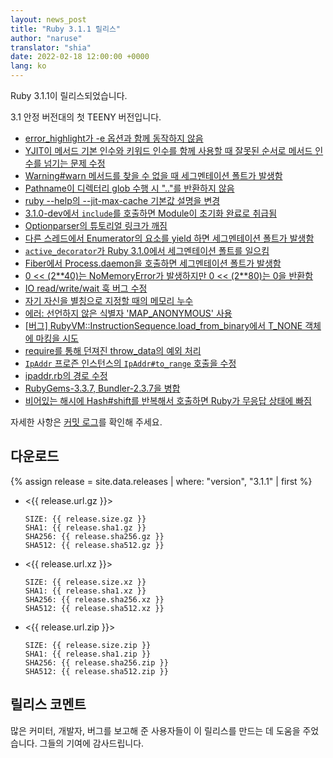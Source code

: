 ```yaml
---
layout: news_post
title: "Ruby 3.1.1 릴리스"
author: "naruse"
translator: "shia"
date: 2022-02-18 12:00:00 +0000
lang: ko
---
```


Ruby 3.1.1이 릴리스되었습니다.

3.1 안정 버전대의 첫 TEENY 버전입니다.

* [error_highlight가 -e 옵션과 함께 동작하지 않음](https://bugs.ruby-lang.org/issues/18434)
* [YJIT이 메서드 기본 인수와 키워드 인수를 함께 사용할 때 잘못된 순서로 메서드 인수를 넘기는 문제 수정](https://bugs.ruby-lang.org/issues/18453)
* [Warning#warn 메서드를 찾을 수 없을 때 세그멘테이션 폴트가 발생함](https://bugs.ruby-lang.org/issues/18458)
* [Pathname이 디렉터리 glob 수행 시 ".."를 반환하지 않음](https://bugs.ruby-lang.org/issues/18436)
* [ruby --help의 --jit-max-cache 기본값 설명을 변경](https://bugs.ruby-lang.org/issues/18469)
* [3.1.0-dev에서 `include`를 호출하면 Module이 초기화 완료로 취급됨](https://bugs.ruby-lang.org/issues/18292)
* [Optionparser의 튜토리얼 링크가 깨짐](https://bugs.ruby-lang.org/issues/18468)
* [다른 스레드에서 Enumerator의 요소를 yield 하면 세그멘테이션 폴트가 발생함](https://bugs.ruby-lang.org/issues/18475)
* [`active_decorator`가 Ruby 3.1.0에서 세그멘테이션 폴트를 일으킴](https://bugs.ruby-lang.org/issues/18489)
* [Fiber에서 Process.daemon을 호출하면 세그멘테이션 폴트가 발생함](https://bugs.ruby-lang.org/issues/18497)
* [0 << (2\*\*40)는 NoMemoryError가 발생하지만 0 << (2\*\*80)는 0을 반환함](https://bugs.ruby-lang.org/issues/18517)
* [IO read/write/wait 훅 버그 수정](https://bugs.ruby-lang.org/issues/18443)
* [자기 자신을 별칭으로 지정할 때의 메모리 누수](https://bugs.ruby-lang.org/issues/18516)
* [에러: 선언하지 않은 식별자 'MAP_ANONYMOUS' 사용](https://bugs.ruby-lang.org/issues/18556)
* [\[버그\] RubyVM::InstructionSequence.load_from_binary에서 T_NONE 객체에 마킹을 시도](https://bugs.ruby-lang.org/issues/18501)
* [require를 통해 던져진 throw_data의 예외 처리](https://bugs.ruby-lang.org/issues/18562)
* [`IpAddr` 프로즌 인스턴스의 `IpAddr#to_range` 호출을 수정](https://bugs.ruby-lang.org/issues/18570)
* [ipaddr.rb의 경로 수정](https://github.com/ruby/ruby/pull/5533)
* [RubyGems-3.3.7, Bundler-2.3.7을 병합](https://github.com/ruby/ruby/pull/5543)
* [비어있는 해시에 Hash#shift를 반복해서 호출하면 Ruby가 무응답 상태에 빠짐](https://bugs.ruby-lang.org/issues/18578)

자세한 사항은 [커밋 로그](https://github.com/ruby/ruby/compare/v3_1_0...v3_1_1)를 확인해 주세요.

## 다운로드

{% assign release = site.data.releases | where: "version", "3.1.1" | first %}

* <{{ release.url.gz }}>

      SIZE: {{ release.size.gz }}
      SHA1: {{ release.sha1.gz }}
      SHA256: {{ release.sha256.gz }}
      SHA512: {{ release.sha512.gz }}

* <{{ release.url.xz }}>

      SIZE: {{ release.size.xz }}
      SHA1: {{ release.sha1.xz }}
      SHA256: {{ release.sha256.xz }}
      SHA512: {{ release.sha512.xz }}

* <{{ release.url.zip }}>

      SIZE: {{ release.size.zip }}
      SHA1: {{ release.sha1.zip }}
      SHA256: {{ release.sha256.zip }}
      SHA512: {{ release.sha512.zip }}

## 릴리스 코멘트

많은 커미터, 개발자, 버그를 보고해 준 사용자들이 이 릴리스를 만드는 데 도움을 주었습니다.
그들의 기여에 감사드립니다.
